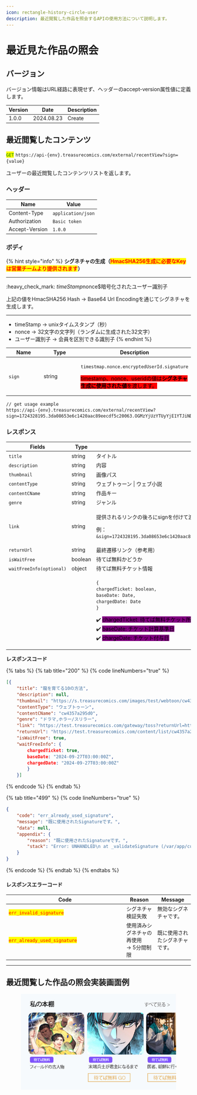 ```yaml
---
icon: rectangle-history-circle-user
description: 最近閲覧した作品を照会するAPIの使用方法について説明します。
---
```


# 最近見た作品の照会

## バージョン

バージョン情報はURL経路に表現せず、ヘッダーのaccept-version属性値に定義します。

| Version | Date       | Description |
| ------- | ---------- | ----------- |
| 1.0.0   | 2024.08.23 | Create      |

## 最近閲覧したコンテンツ

<mark style="color:green;">`GET`</mark> `https://api-{env}.treasurecomics.com/external/recentView?sign={value}`

ユーザーの最近閲覧したコンテンツリストを返します。

### ヘッダー

| Name           | Value              |
| -------------- | ------------------ |
| Content-Type   | `application/json` |
| Authorization  | `Basic token`      |
| Accept-Version | `1.0.0`            |

### **ボディ**

{% hint style="info" %}
**シグネチャの生成（**<mark style="color:red;">**HmacSHA256生成に必要なKeyは営業チームより提供されます**</mark>**）**

***

:heavy\_check\_mark: $timeStamp$nonce$暗号化されたユーザー識別子

上記の値をHmacSHA256 Hash -> Base64 Url Encodingを通じてシグネチャを生成します。

***

* timeStamp -> unixタイムスタンプ（秒）
* nonce -> 32文字の文字列（ランダムに生成された32文字）
* ユーザー識別子 -> 会員を区別できる識別子
{% endhint %}

<table data-full-width="false"><thead><tr><th width="127">Name</th><th width="141">Type</th><th>Description</th></tr></thead><tbody><tr><td><code>sign</code></td><td>string</td><td><p><code>timestmap.nonce.encryptedUserId.signature</code></p><p><mark style="background-color:red;">timestamp、nonce、useridの値は<strong>シグネチャ生成に使用された値</strong>を渡します。</mark></p></td></tr></tbody></table>

```
// get usage example
https://api-{env}.treasurecomics.com/external/recentView?sign=1724328195.3da08653e6c1420aac89eecdf5c20063.OGMzYjUzYTUyYjE1YTJiNDAyZGM3MGJiZmMzMDI2YWE1NDg0YWY2ZTdjNjMyZTJlMTdjMjQyOGU1NjZhYjdhYQ
```

### **レスポンス**

<table><thead><tr><th width="270">Fields</th><th width="106">Type</th><th>Description</th></tr></thead><tbody><tr><td><code>title</code></td><td>string</td><td>タイトル</td></tr><tr><td><code>description</code></td><td>string</td><td>内容</td></tr><tr><td><code>thumbnail</code></td><td>string</td><td>画像パス</td></tr><tr><td><code>contentType</code></td><td>string</td><td>ウェブトゥーン | ウェブ小説</td></tr><tr><td><code>contentCName</code></td><td>string</td><td>作品キー</td></tr><tr><td><code>genre</code></td><td>string</td><td>ジャンル</td></tr><tr><td><code>link</code></td><td>string</td><td><p>提供されるリンクの後ろにsignを付けて渡す</p><p>例：<code>&#x26;sign=1724328195.3da08653e6c1420aac89eecdf5c20063.OGMzYjUzYTUyYjE1YTJiNDAyZGM3MGJiZmMzMDI2YWE1NDg0YWY2ZTdjNjMyZTJlMTdjMjQyOGU1NjZhYjdhYQ</code></p></td></tr><tr><td><code>returnUrl</code></td><td>string</td><td>最終遷移リンク（参考用）</td></tr><tr><td><code>isWaitFree</code></td><td>boolean</td><td>待てば無料かどうか</td></tr><tr><td><code>waitFreeInfo(optional)</code></td><td>object</td><td>待てば無料チケット情報</td></tr><tr><td></td><td></td><td><p><code>{</code><br><code>chargedTicket: boolean,</code><br><code>baseDate: Date,</code><br><code>chargedDate: Date</code><br><code>}</code></p><p><span data-gb-custom-inline data-tag="emoji" data-code="2714">✔️</span> <mark style="background-color:purple;">chargedTicket: 待てば無料チケット所持の有無</mark><br><span data-gb-custom-inline data-tag="emoji" data-code="2714">✔️</span> <mark style="background-color:purple;">baseDate: チケット計算基準日</mark><br><span data-gb-custom-inline data-tag="emoji" data-code="2714">✔️</span> <mark style="background-color:purple;">chargeDate: チケット付与日</mark></p></td></tr></tbody></table>

**レスポンスコード**

{% tabs %}
{% tab title="200" %}
{% code lineNumbers="true" %}
```json
[{ 
    "title": "龍を育てる10の方法", 
    "description": null, 
    "thumbnail": "https://s.treasurecomics.com/images/test/webtoon/cw4357a295d0/thumbnail_1718174618.jpg",
    "contentType": "ウェブトゥーン", 
    "contentCName": "cw4357a295d0", 
    "genre": "ドラマ,ホラー/スリラー", 
    "link": "https://test.treasurecomics.com/gateway/toss?returnUrl=https%3A%2F%2Ftest.treasurecomics.com%2Fcontent%2Flist%2Fcw4357a295d0", 
    "returnUrl": "https://test.treasurecomics.com/content/list/cw4357a295d0", 
    "isWaitFree": true, 
    "waitFreeInfo": { 
        chargedTicket: true, 
        baseDate: "2024-09-27T03:00:00Z", 
        chargedDate: "2024-09-27T03:00:00Z" 
        } 
    }]

```
{% endcode %}
{% endtab %}

{% tab title="499" %}
{% code lineNumbers="true" %}
```json
{ 
    "code": "err_already_used_signature", 
    "message": "既に使用されたSignatureです。", 
    "data": null, 
    "appendix": { 
        "reason": "既に使用されたSignatureです。", 
        "stack": "Error: UNHANDLED\n at _validateSignature (/var/app/current/build/controllers/external/toss/recentView/get.1.0.0.js:33:15)\n at process.processTicksAndRejections (node:internal/process/task_queues:95:5)" 
    } 
}
```
{% endcode %}
{% endtab %}
{% endtabs %}

#### レスポンスエラーコード

<table><thead><tr><th width="307">Code</th><th>Reason</th><th>Message</th></tr></thead><tbody><tr><td><mark style="color:red;"><code>err_invalid_signature</code></mark></td><td>シグネチャ検証失敗</td><td>無効なシグネチャです。</td></tr><tr><td><mark style="color:red;"><code>err_already_used_signature</code></mark></td><td>使用済みシグネチャの再使用<br>-> 5分間制限</td><td>既に使用されたシグネチャです。</td></tr></tbody></table>

***

## 最近閲覧した作品の照会実装画面例

<div align="left"><figure><img src="../../../.gitbook/assets/continue.jpg" alt=""><figcaption></figcaption></figure></div>
